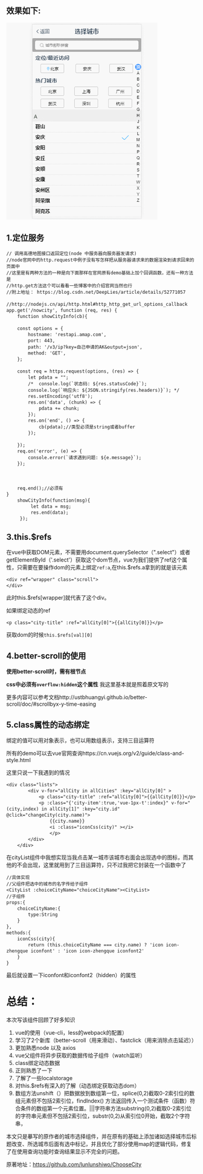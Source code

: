 
      
## 效果如下:  

![Image text](./vcityselect/static/choseCity.gif)


## 1.定位服务
```
// 调用高德地图接口返回定位(node 中服务器向服务器发请求)
//node官网中的http.request中例子没有写怎样把从服务器请求来的数据渲染到请求回来的页面中
//这里是有两种方法的一种是向下面那样在官网原有demo基础上加个回调函数，还有一种方法是
//http.get方法这个可以看看一些博客中的介绍官网当然也行
//附上地址：	https://blog.csdn.net/DeepLies/article/details/52771057
		//http://nodejs.cn/api/http.html#http_http_get_url_options_callback
app.get('/nowcity', function (req, res) {
    function showCityInfo(cb){
  
    const options = {
        hostname: 'restapi.amap.com',
        port: 443,
        path: '/v3/ip?key=自己申请的AK&output=json',
        method: 'GET',
    };

    const req = https.request(options, (res) => {
        let pdata = "";
        /*  console.log(`状态码: ${res.statusCode}`);
        console.log(`响应头: ${JSON.stringify(res.headers)}`); */
        res.setEncoding('utf8');
        res.on('data', (chunk) => {
            pdata += chunk;
        });
        res.on('end', () => {
            cb(pdata);//类型必须是string或者buffer
        });
        
    });
    req.on('error', (e) => {
        console.error(`请求遇到问题: ${e.message}`);
    });


    
    req.end();//必须有 
}   
    showCityInfo(function(msg){
         let data = msg;
         res.end(data);
     });
```





## 3.this.$refs  

在vue中获取DOM元素，不需要用document.querySelector（".select"）或者getElementById（'.select'）获取这个dom节点，vue为我们提供了ref这个属性，只需要在要操作dom的元素上绑定`ref:a`,在this.$refs.a拿到的就是该元素

```
<div ref="wrapper" class="scroll">
</div>
```

此时this.$refs[wrapper]就代表了这个div。

如果绑定动态的ref

```
<p class="city-title" :ref="allCity[0]">{{allCity[0]}}</p>
```

获取dom的时候`this.$refs[val][0]`


## 4.better-scroll的使用

**使用better-scroll时，需有根节点**  

**css中必须有`overflow:hidden`这个属性**
我这里基本就是照着原文写的

 更多内容可以参考文档http://ustbhuangyi.github.io/better-scroll/doc/#scrollbyx-y-time-easing


## 5.class属性的动态绑定

绑定的值可以用对象表示，也可以用数组表示，支持三目运算符

所有的demo可以去vue官网查询https://cn.vuejs.org/v2/guide/class-and-style.html

这里只说一下我遇到的情况

```
<div class="lists">
        <div v-for="allCity in allCities" :key="allCity[0]" >
            <p class="city-title" :ref="allCity[0]">{{allCity[0]}}</p>
            <p :class="{'city-item':true,'vue-1px-t':index}" v-for="(city,index) in allCity[1]" :key="city.id" @click="changeCity(city.name)">
                {{city.name}}
                <i :class="iconCss(city)" ></i>
                </p>   
        </div>
    </div>
```

在cityList组件中我想实现当我点击某一城市该城市右面会出现选中的图标，而其他的不会出现，这里就用到了三目运算符，只不过我把它封装在一个函数中了

```
//具体实现
//父组件把选中的城市的名字传给子组件
<CityList :choiceCityName="choiceCityName"><CityList>
//子组件
props:{
    choiceCityName:{
        type:String
    }
},
methods:{
    iconCss(city){
        return (this.choiceCityName === city.name) ? 'icon icon-zhengque iconfont' : 'icon icon-zhengque iconfont2'
    }
}
```

最后就设置一下iconfont和iconfont2（hidden）的属性




# 总结：  


本次写该组件回顾了好多知识

1. vue的使用（vue-cli，less的webpack的配置）
2. 学习了2个新库（better-scroll（用来滑动）、fastclick（用来消除点击延迟））
3. 更加熟悉node 以及 axios
4. vue父组件将异步获取的数据传给子组件（watch监听）
5. class绑定动态数据
6. 正则熟悉了一下
7. 了解了一些localstorage
8. 对this.$refs有深入的了解（动态绑定获取动态dom）
9. 数组方法unshift（）把数据放到数组第一位，splice(0,2)截取0-2索引位的数组元素但不包括2索引位，findIndex() 方法返回传入一个测试条件（函数）符合条件的数组第一个元素位置。|||字符串方法substring(0,2)截取0-2索引位的字符串元素但不包括2索引位，substr(0,2)从索引位0开始，截取2个字符串，

本文只是摹写的原作者的城市选择组件，并在原有的基础上添加诸如选择城市后标题改变、所选城市后面有选中标记，并且优化了部分使用map的逻辑代码，修复了在使用查询功能时查询结果显示不完全的问题。

原著地址：https://github.com/lunlunshiwo/ChooseCity
